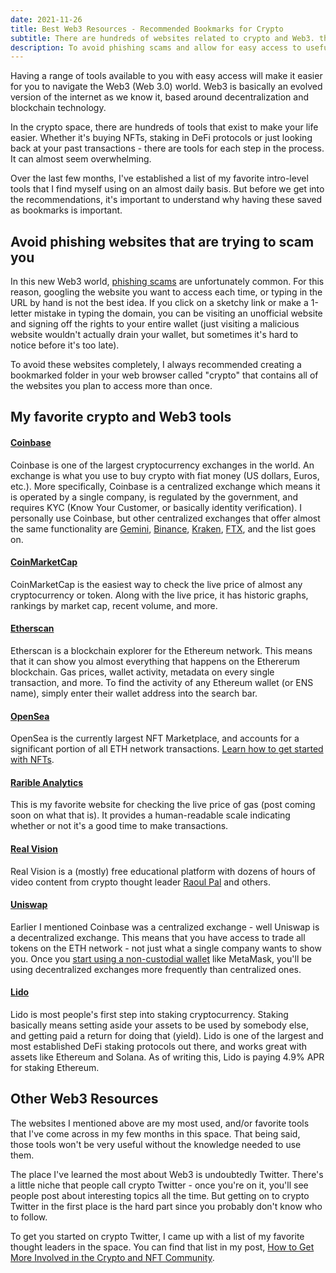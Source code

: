 ```yaml
---
date: 2021-11-26
title: Best Web3 Resources - Recommended Bookmarks for Crypto
subtitle: There are hundreds of websites related to crypto and Web3. these are my favorites.
description: To avoid phishing scams and allow for easy access to useful tools, I recommend bookmarking these websites in your web browser.
---
```


Having a range of tools available to you with easy access will make it easier for you to navigate the Web3 (Web 3.0) world. Web3 is basically an evolved version of the internet as we know it, based around decentralization and blockchain technology.

In the crypto space, there are hundreds of tools that exist to make your life easier. Whether it's buying NFTs, staking in DeFi protocols or just looking back at your past transactions - there are tools for each step in the process. It can almost seem overwhelming.

Over the last few months, I've established a list of my favorite intro-level tools that I find myself using on an almost daily basis. But before we get into the recommendations, it's important to understand why having these saved as bookmarks is important.

## Avoid phishing websites that are trying to scam you
In this new Web3 world, [phishing scams](https://www.theverge.com/2021/11/4/22763015/cryptocurrency-fake-wallet-phishing-scam-google-ads-phantom-metamask) are unfortunately common. For this reason, googling the website you want to access each time, or typing in the URL by hand is not the best idea. If you click on a sketchy link or make a 1-letter mistake in typing the domain, you can be visiting an unofficial website and signing off the rights to your entire wallet (just visiting a malicious website wouldn't actually drain your wallet, but sometimes it's hard to notice before it's too late).

To avoid these websites completely, I always recommended creating a bookmarked folder in your web browser called "crypto" that contains all of the websites you plan to access more than once.

## My favorite crypto and Web3 tools

#### [Coinbase](https://coinbase.com/)
Coinbase is one of the largest cryptocurrency exchanges in the world. An exchange is what you use to buy crypto with fiat money (US dollars, Euros, etc.). More specifically, Coinbase is a centralized exchange which means it is operated by a single company, is regulated by the government, and requires KYC (Know Your Customer, or basically identity verification). I personally use Coinbase, but other centralized exchanges that offer almost the same functionality are [Gemini](gemini.com), [Binance](https://www.binance.com/), [Kraken](https://www.kraken.com/), [FTX](https://ftx.com/), and the list goes on.

#### [CoinMarketCap](https://coinmarketcap.com/)
CoinMarketCap is the easiest way to check the live price of almost any cryptocurrency or token. Along with the live price, it has historic graphs, rankings by market cap, recent volume, and more.

#### [Etherscan](https://etherscan.io/)
Etherscan is a blockchain explorer for the Ethereum network. This means that it can show you almost everything that happens on the Ethererum blockchain. Gas prices, wallet activity, metadata on every single transaction, and more. To find the activity of any Ethereum wallet (or ENS name), simply enter their wallet address into the search bar.

#### [OpenSea](https://opensea.io/)
OpenSea is the currently largest NFT Marketplace, and accounts for a significant portion of all ETH network transactions. [Learn how to get started with NFTs](/blog/get-started-with-nfts/).

#### [Rarible Analytics](https://raribleanalytics.com/)
This is my favorite website for checking the live price of gas (post coming soon on what that is). It provides a human-readable scale indicating whether or not it's a good time to make transactions.

#### [Real Vision](https://www.realvision.com/crypto)
Real Vision is a (mostly) free educational platform with dozens of hours of video content from crypto thought leader [Raoul Pal](https://twitter.com/RaoulGMI) and others.

#### [Uniswap](https://uniswap.org/)
Earlier I mentioned Coinbase was a centralized exchange - well Uniswap is a decentralized exchange. This means that you have access to trade all tokens on the ETH network - not just what a single company wants to show you. Once you [start using a non-custodial wallet](/blog/get-started-with-nfts/) like MetaMask, you'll be using decentralized exchanges more frequently than centralized ones.

#### [Lido](https://lido.fi/)
Lido is most people's first step into staking cryptocurrency. Staking basically means setting aside your assets to be used by somebody else, and getting paid a return for doing that (yield). Lido is one of the largest and most established DeFi staking protocols out there, and works great with assets like Ethereum and Solana. As of writing this, Lido is paying 4.9% APR for staking Ethereum.

## Other Web3 Resources
The websites I mentioned above are my most used, and/or favorite tools that I've come across in my few months in this space. That being said, those tools won't be very useful without the knowledge needed to use them.

The place I've learned the most about Web3 is undoubtedly Twitter. There's a little niche that people call crypto Twitter - once you're on it, you'll see people post about interesting topics all the time. But getting on to crypto Twitter in the first place is the hard part since you probably don't know who to follow.

To get you started on crypto Twitter, I came up with a list of my favorite thought leaders in the space. You can find that list in my post, [How to Get More Involved in the Crypto and NFT Community](/blog/nft-community/).